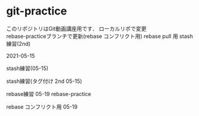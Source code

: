 # git-practice
このリポジトリはGit動画講座用です．
ローカルリポで変更  
rebase-practiceブランチで更新(rebase  コンフリクト用)
rebase pull 用
stash練習(2nd)

2021-05-15

stash練習(05-15)

stash練習(タグ付け 2nd 05-15)

rebase練習 05-19 rebase-practice

rebase コンフリクト用 05-19
